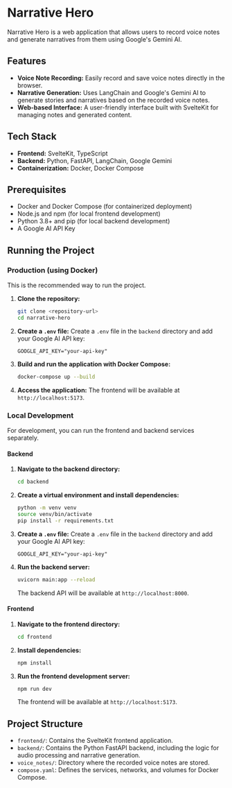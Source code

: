 # Narrative Hero

Narrative Hero is a web application that allows users to record voice notes and generate narratives from them using Google's Gemini AI.

## Features

*   **Voice Note Recording:** Easily record and save voice notes directly in the browser.
*   **Narrative Generation:** Uses LangChain and Google's Gemini AI to generate stories and narratives based on the recorded voice notes.
*   **Web-based Interface:** A user-friendly interface built with SvelteKit for managing notes and generated content.

## Tech Stack

*   **Frontend:** SvelteKit, TypeScript
*   **Backend:** Python, FastAPI, LangChain, Google Gemini
*   **Containerization:** Docker, Docker Compose

## Prerequisites

*   Docker and Docker Compose (for containerized deployment)
*   Node.js and npm (for local frontend development)
*   Python 3.8+ and pip (for local backend development)
*   A Google AI API Key

## Running the Project

### Production (using Docker)

This is the recommended way to run the project.

1.  **Clone the repository:**
    ```bash
    git clone <repository-url>
    cd narrative-hero
    ```

2.  **Create a `.env` file:**
    Create a `.env` file in the `backend` directory and add your Google AI API key:
    ```
    GOOGLE_API_KEY="your-api-key"
    ```

3.  **Build and run the application with Docker Compose:**
    ```bash
    docker-compose up --build
    ```

4.  **Access the application:**
    The frontend will be available at `http://localhost:5173`.

### Local Development

For development, you can run the frontend and backend services separately.

#### Backend

1.  **Navigate to the backend directory:**
    ```bash
    cd backend
    ```

2.  **Create a virtual environment and install dependencies:**
    ```bash
    python -m venv venv
    source venv/bin/activate
    pip install -r requirements.txt
    ```

3.  **Create a `.env` file:**
    Create a `.env` file in the `backend` directory and add your Google AI API key:
    ```
    GOOGLE_API_KEY="your-api-key"
    ```

4.  **Run the backend server:**
    ```bash
    uvicorn main:app --reload
    ```
    The backend API will be available at `http://localhost:8000`.

#### Frontend

1.  **Navigate to the frontend directory:**
    ```bash
    cd frontend
    ```

2.  **Install dependencies:**
    ```bash
    npm install
    ```

3.  **Run the frontend development server:**
    ```bash
    npm run dev
    ```
    The frontend will be available at `http://localhost:5173`.

## Project Structure

*   `frontend/`: Contains the SvelteKit frontend application.
*   `backend/`: Contains the Python FastAPI backend, including the logic for audio processing and narrative generation.
*   `voice_notes/`: Directory where the recorded voice notes are stored.
*   `compose.yaml`: Defines the services, networks, and volumes for Docker Compose.
